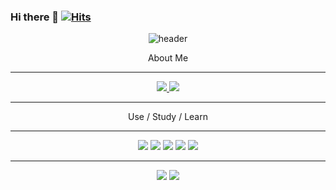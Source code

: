 ### Hi there 👋 [![Hits](https://hits.seeyoufarm.com/api/count/incr/badge.svg?url=https%3A%2F%2Fgithub.com%2FGardener-Soul&count_bg=%230E80AE&title_bg=%239020DF&icon=&icon_color=%23E7E7E7&title=Visit&edge_flat=false)](https://hits.seeyoufarm.com)
<div align="center">
  
  ![header](https://capsule-render.vercel.app/api?type=cylinder&color=000000&height=150&section=header&text=Gardener_박은수&fontColor=ffffff&fontSize=70&animation=fadeIn&fontAlignY=55)
</div>

<p align="center">About Me</p>
<hr>
<div  align="center">
  <a href="https://blog.naver.com/str-pes" target="_blank">
    <img src="https://img.shields.io/badge/Naver Blog-03C75A?style=for-the-badge&logo=Naver&logoColor=white"/>
  </a>
  <a href="https://www.instagram.com/gardener_soul/" target="_blank">
    <img src="https://img.shields.io/badge/Instagram-E4405F?style=for-the-badge&logo=instagram&logoColor=white" />
  </a>
</div>

<hr>

<p align="center">Use / Study / Learn</p>
<hr>
<div align="center">
  <img src="https://img.shields.io/badge/JAVA-007396?style=for-the-badge&logo=JAVA&logoColor=white">
  <img src="https://img.shields.io/badge/JSS-F7DF1E?style=for-the-badge&logo=JSS&logoColor=black">
  <img src="https://img.shields.io/badge/Spring-6DB33F?style=for-the-badge&logo=Spring&logoColor=white">
  <img src="https://img.shields.io/badge/MySQL-4479A1?style=for-the-badge&logo=MySQL&logoColor=white">
  <img src="https://img.shields.io/badge/github-181717?style=for-the-badge&logo=github&logoColor=white">
</div>
<hr>

<p align="center">
  <img src="https://github-readme-stats.vercel.app/api?username=Gardener-Soul&show_icons=true&theme=radical" />
  <img src="http://mazassumnida.wtf/api/v2/generate_badge?boj=wbypes18" />
</p>

<!--
**Gardener-soul/Gardener-Soul** is a ✨ _special_ ✨ repository because its `README.md` (this file) appears on your GitHub profile.

Here are some ideas to get you started:

- 🔭 I’m currently working on ...
- 🌱 I’m currently learning ...
- 👯 I’m looking to collaborate on ...
- 🤔 I’m looking for help with ...
- 💬 Ask me about ...
- 📫 How to reach me: ...
- 😄 Pronouns: ...
- ⚡ Fun fact: ...
-->
